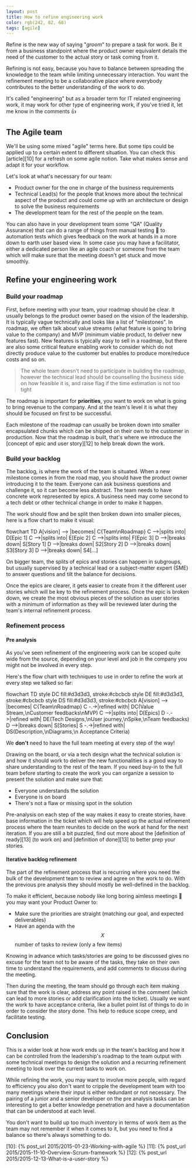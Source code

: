 ```yaml
---
layout: post
title: How to refine engineering work
color: rgb(242, 82, 68)
tags: [agile]
---
```


Refine is the new way of saying "_groom_" to prepare a task for work. Be it from a business standpoint where the
product owner equivalent details the need of the customer to the actual story or task coming from it.

Refining is not easy, because you have to balance between spreading the knowledge to the team while limiting unnecessary
interaction. You want the refinement meeting to be a collaborative place where everybody contributes to the better 
understanding of the work to do.

It's called "engineering" but as a broader term for IT related engineering work, it may work for other type of
engineering work, if you've tried it, let me know in the comments 👍

## The Agile team

We'll be using some mixed "agile" terms here. But some tips could be applied up to a certain extent to 
different situation. You can check this [article][10] for a refresh on some agile notion.
Take what makes sense and adapt it for your workflow.

Let's look at what's necessary for our team:

- Product owner for the one in charge of the business requirements
- Technical Lead(s) for the people that knows more about the technical aspect of the product and could come up with an
  architecture or design to solve the business requirements
- The development team for the rest of the people on the team.

You can also have in your development team some "QA" (Quality Assurance) that can do a range of things from
manual testing 🫣 to automation tests which gives feedback on the work at hands in a more down to earth 
user based view.
In some case you may have a facilitator, either a dedicated person like an agile coach or someone from the team which
will make sure that the meeting doesn't get stuck and move smoothly.

## Refine your engineering work
### Build your roadmap

First, before meeting with your team, your roadmap should be clear. It usually belongs to the product owner
based on the vision of the leadership.
It is typically vague technically and looks like a list of "milestones".
In roadmap, we often talk about value streams (what feature is going to bring value to the company) and
MVP (minimum viable product, to deliver new features fast). 
New features is typically easy to sell in a roadmap, but there are also some critical feature enabling work 
to consider which do not directly produce value to the customer but enables to produce more/reduce costs and so on.

> The whole team doesn't need to participate in building the roadmap, however the technical lead should be
> counselling the business side on how feasible it is, and raise flag if the time estimation is not too tight

The roadmap is important for **priorities**, you want to work on what is going to bring revenue to the company.
And at the team's level it is what they should be focused on first to be successful.

Each milestone of the roadmap can usually be broken down into smaller encapsulated chunks which can be shipped
on their own to the customer in production.
Now that the roadmap is built, that's where we introduce the [concept of epic and user story][12] to help break down the work.

### Build your backlog

The backlog, is where the work of the team is situated.
When a new milestone comes in from the road map, you should have the product owner introducing it to the team.
Everyone can ask business questions and challenge it, so it can become less abstract.
The team needs to have concrete work represented by epics.
A business need may come second to a tech debt or other technical change in order to make it happen.

The work should flow and be split then broken down into smaller pieces, here is a flow chart to make
it visual:

<div class="mermaid">
flowchart TD
    A[vision] --> |becomes| C{Team\nRoadmap}
    C -->|splits into| D[Epic 1] 
    C -->|splits into| E[Epic 2]
    C -->|splits into| F[Epic 3]
    D -->|breaks down| S[Story 1]
    D -->|breaks down| S2[Story 2]
    D -->|breaks down| S3[Story 3]
    D -->|breaks down| S4[...]
</div>

On bigger team, the splits of epics and stories can happen in subgroups, but usually supervised by
a technical lead or a subject-matter expert (SME) to answer questions and tilt the balance for decisions.

Once the epics are clearer, it gets easier to create from it the different user stories which will be key
to the refinement process. Once the epic is broken down, we create the most obvious pieces of the
solution as user stories with a minimum of information as they will be reviewed later during the 
team's internal refinement process.

### Refinement process

#### Pre analysis

As you've seen refinement of the engineering work can be scoped quite wide from the source, 
depending on your level and job in the company you might not be involved in every step.

Here's the flow chart with techniques to use in order to refine the work at 
every step we talked so far:

<div class="mermaid">
flowchart TD
    style DC fill:#d3d3d3, stroke:#cbcbcb
    style DE fill:#d3d3d3, stroke:#cbcbcb
    style DS fill:#d3d3d3, stroke:#cbcbcb
    A[vision] --> |becomes| C{Team\nRoadmap}
    C -.->|refined with| DC(Value Stream,\nCustomer feedbacks\nMVP)
    C -->|splits into| D[Epics] 
    D -.->|refined with| DE(Tech Designs,\nUser journey,\nSpike,\nTeam feedbacks)
    D -->|breaks down| S[Stories]
    S -.->|refined with| DS(Description,\nDiagrams,\n Acceptance Criteria)
</div>

We **don't** need to have the full team meeting at every step of the way!

Drawing on the board, or via a tech design what the technical solution is and how it should work to deliver the new
functionalities is a good way to share understanding to the rest of the team.
If you need buy-in to the full team before starting to create the work you can organize a session to present the
solution and make sure that:
- Everyone understands the solution
- Everyone is on board
- There's not a flaw or missing spot in the solution

Pre-analysis on each step of the way makes it easy to create stories, have base information in the ticket which will
help speed up the actual refinement process where the team reunites to decide on the work at hand for the next iteration.
If you are still a bit puzzled, find out more about the [definition of ready][13] (to work on) 
and [definition of done][13] to better prep your stories.

#### Iterative backlog refinement

The part of the refinement process that is recurring where you need the bulk of the development team to review and 
agree on the work to do. With the previous pre analysis they should mostly be well-defined in the backlog.

To make it efficient, because nobody like long boring aimless meetings 🤢 you may want your Product Owner to:
- Make sure the priorities are straight (matching our goal, and expected deliverables)
- Have an agenda with the $$X$$ number of tasks to review (only a few items)

Knowing in advance which tasks/stories are going to be discussed gives no excuse for the team not to be aware of the
tasks, they take on their own time to understand the requirements, and add comments to discuss during the meeting.

Then during the meeting, the team should go through each item making sure that the work is clear, address any point raised
in the comment (which can lead to more stories or add clarification into the ticket).
Usually we want the work to have acceptance criteria, like a bullet point list of things to do in order
to consider the story done. This help to reduce scope creep, and facilitate testing.

## Conclusion

This is a wider look at how work ends up in the team's backlog and how it can be controlled from
the leadership's roadmap to the team output with some technical meetings to design the solution
and a recurring refinement meeting to look over the current tasks to work on.

While refining the work, you may want to involve more people, with regard to efficiency you also don't want to cripple
the development team with too many meetings where their input is either redundant or not necessary. The pairing of a
junior and a senior developer on the pre analysis tasks can be interesting to get a better knowledge penetration and 
have a documentation that can be understood at each level.

You don't want to build up too much inventory in terms of work item as the team may not remember 
it when it comes to it, but you need to find a balance so there's always something to do.

[10]: {% post_url 2015/2015-01-23-Working-with-agile %}
[11]: {% post_url 2015/2015-11-10-Overview-Scrum-framework %}
[12]: {% post_url 2015/2015-12-13-What-is-a-user-story %}
